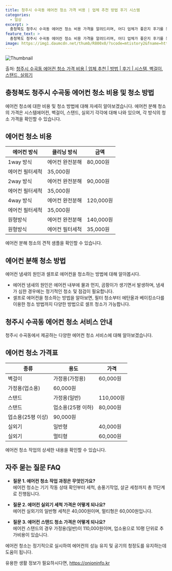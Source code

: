 ```yaml
---
title: 청주시 수곡동 에어컨 청소 가격 비용 | 업체 추천 방법 후기 시스템
categories:
  - 일상
excerpt: >
  충청북도 청주시 수곡동 에어컨 청소 비용 가격을 알려드리며, 어디 업체가 좋은지 후기를 통해 알아보겠습니다. 현재 글에서는 시스템, 벽걸이, 스탠드, 실외기 각각에 대해 청소 비용이 나와 있으니 참고하시면 되겠습니다. 에어컨 분해 청소 방법 보기 👈 클릭셀프 에어컨 청소 방법 보기👈 클릭청주시 수곡동 에어컨 청소 비용시스템에어컨 방식클리닝방식금액1way 방식에어컨 완전분해80,000원1way 방식에어컨 필터세척35,000원2way 방식에어컨 완전분해90,000원2way 방식에어컨 필터세척35,000원4way 방식에어컨 완전분해120,000원4way 방식에어컨 필터세척35,000원원형방식에어컨 완전분해140,000원원형방식에어컨 필터세척35,000원에어컨 청소 견적 샘플 보기 👈 클릭에어컨 냄새의 원인에어..
feature_text: >
  충청북도 청주시 수곡동 에어컨 청소 비용 가격을 알려드리며, 어디 업체가 좋은지 후기를 통해 알아보겠습니다. 현재 글에서는 시스템, 벽걸이, 스탠드, 실외기 각각에 대해 청소 비용이 나와 있으니 참고하시면 되겠습니다. 에어컨 분해 청소 방법 보기 👈 클릭셀프 에어컨 청소 방법 보기👈 클릭청주시 수곡동 에어컨 청소 비용시스템에어컨 방식클리닝방식금액1way 방식에어컨 완전분해80,000원1way 방식에어컨 필터세척35,000원2way 방식에어컨 완전분해90,000원2way 방식에어컨 필터세척35,000원4way 방식에어컨 완전분해120,000원4way 방식에어컨 필터세척35,000원원형방식에어컨 완전분해140,000원원형방식에어컨 필터세척35,000원에어컨 청소 견적 샘플 보기 👈 클릭에어컨 냄새의 원인에어..
image: https://img1.daumcdn.net/thumb/R800x0/?scode=mtistory2&fname=https%3A%2F%2Fblog.kakaocdn.net%2Fdn%2FwLVzv%2FbtsHAQ8EfR8%2FhIr57V8FfXRtfJs0MNEg50%2Fimg.webp
---
```


![Thumbnail](https://img1.daumcdn.net/thumb/R800x0/?scode=mtistory2&fname=https%3A%2F%2Fblog.kakaocdn.net%2Fdn%2FwLVzv%2FbtsHAQ8EfR8%2FhIr57V8FfXRtfJs0MNEg50%2Fimg.webp)

<p>출처: <a href="https://onioninfo.kr/entry/%EC%B2%AD%EC%A3%BC%EC%8B%9C-%EC%88%98%EA%B3%A1%EB%8F%99-%EC%97%90%EC%96%B4%EC%BB%A8-%EC%B2%AD%EC%86%8C-%EA%B0%80%EA%B2%A9-%EB%B9%84%EC%9A%A9-%EC%97%85%EC%B2%B4-%EC%B6%94%EC%B2%9C-%EB%B0%A9%EB%B2%95-%ED%9B%84%EA%B8%B0-%EC%8B%9C%EC%8A%A4%ED%85%9C-%EB%B2%BD%EA%B1%B8%EC%9D%B4-%EC%8A%A4%ED%83%A0%EB%93%9C-%EC%8B%A4%EC%99%B8%EA%B8%B0" rel="dofollow">청주시 수곡동 에어컨 청소 가격 비용 | 업체 추천 | 방법 | 후기 | 시스템, 벽걸이, 스탠드, 실외기</a> </p>

## 충청북도 청주시 수곡동 에어컨 청소 비용 및 청소 방법

에어컨 청소에 대한 비용 및 청소 방법에 대해 자세히 알아보겠습니다. 에어컨 분해 청소의 가격은 시스템에어컨, 벽걸이, 스탠드, 실외기
각각에 대해 나와 있으며, 각 방식의 청소 가격을 확인할 수 있습니다.

## 에어컨 청소 비용

**에어컨 방식** | **클리닝 방식** | **금액**  
---|---|---  
1way 방식 | 에어컨 완전분해 | 80,000원  
에어컨 필터세척 | 35,000원  
2way 방식 | 에어컨 완전분해 | 90,000원  
에어컨 필터세척 | 35,000원  
4way 방식 | 에어컨 완전분해 | 120,000원  
에어컨 필터세척 | 35,000원  
원형방식 | 에어컨 완전분해 | 140,000원  
원형방식 | 에어컨 필터세척 | 35,000원  
  
에어컨 분해 청소의 견적 샘플을 확인할 수 있습니다.

## 에어컨 분해 청소 방법

에어컨 냄새의 원인과 셀프로 에어컨을 청소하는 방법에 대해 알아봅시다.

  * 에어컨 냄새의 원인은 에어컨 내부에 물과 먼지, 곰팡이가 생기면서 발생하며, 냄새가 심한 경우에는 정기적인 청소 및 점검이 필요합니다.
  * 셀프로 에어컨을 청소하는 방법을 알아보면, 필터 청소부터 에탄올과 베이킹소다를 이용한 청소 방법까지 다양한 방법으로 셀프 청소가 가능합니다.

## 청주시 수곡동 에어컨 청소 서비스 안내

청주시 수곡동에서 제공하는 다양한 에어컨 청소 서비스에 대해 알아보겠습니다.

## 에어컨 청소 가격표

**종류** | **용도** | **가격**  
---|---|---  
벽걸이 | 가정용(가정용) | 60,000원  
가정용(업소용) | 60,000원  
스탠드 | 가정용(일반) | 110,000원  
스탠드 | 업소용(25평 이하) | 80,000원  
업소용(25평 이상) | 90,000원  
실외기 | 일반형 | 40,000원  
실외기 | 멀티형 | 60,000원  
  
에어컨 청소 작업의 상세한 내용을 확인할 수 있습니다.

## 자주 묻는 질문 FAQ

  * **질문 1. 에어컨 청소 작업 과정은 무엇인가요?**  
에어컨 청소는 기기 작동 상태 확인부터 세척, 송풍기작업, 살균 세청까지 총 11단계로 진행됩니다.

  * **질문 2. 에어컨 실외기 세척 가격은 어떻게 되나요?**  
에어컨 실외기의 일반형 세척은 40,000원이며, 멀티형은 60,000원입니다.

  * **질문 3. 에어컨 스탠드 청소 가격은 어떻게 되나요?**  
에어컨 스탠드의 경우 가정용(일반)이 110,000원이며, 업소용으로 10평 단위로 추가비용이 있습니다.

에어컨 청소는 정기적으로 실시하여 에어컨의 성능 유지 및 공기의 청정도를 유지하는데 도움이 됩니다.

 

유용한 생활 정보가 필요하시다면, <a href="https://onioninfo.kr" rel="dofollow">https://onioninfo.kr</a>


